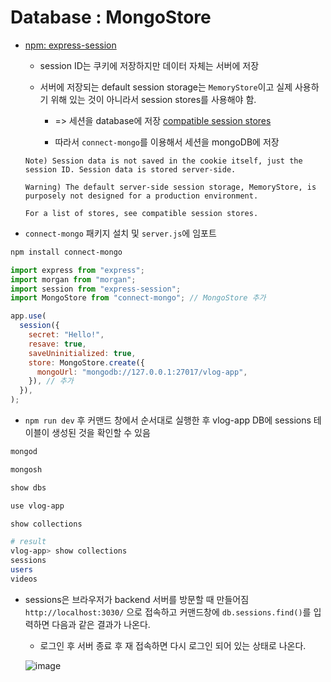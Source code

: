 # Database : MongoStore

- [npm: express-session](https://www.npmjs.com/package/express-session)

  - session ID는 쿠키에 저장하지만 데이터 자체는 서버에 저장

  - 서버에 저장되는 default session storage는 `MemoryStore`이고 실제 사용하기 위해 있는 것이 아니라서 session stores를 사용해야 함.

    - => 세션을 database에 저장 [compatible session stores](https://www.npmjs.com/package/express-session#compatible-session-stores)

    - 따라서 `connect-mongo`를 이용해서 세션을 mongoDB에 저장

  ```
  Note) Session data is not saved in the cookie itself, just the session ID. Session data is stored server-side.

  Warning) The default server-side session storage, MemoryStore, is purposely not designed for a production environment.

  For a list of stores, see compatible session stores.
  ```

- `connect-mongo` 패키지 설치 및 `server.js`에 임포트

```bash
npm install connect-mongo
```

```javascript
import express from "express";
import morgan from "morgan";
import session from "express-session";
import MongoStore from "connect-mongo"; // MongoStore 추가

app.use(
  session({
    secret: "Hello!",
    resave: true,
    saveUninitialized: true,
    store: MongoStore.create({
      mongoUrl: "mongodb://127.0.0.1:27017/vlog-app",
    }), // 추가
  }),
);
```

- `npm run dev` 후 커맨드 창에서 순서대로 실행한 후 vlog-app DB에 sessions 테이블이 생성된 것을 확인할 수 있음

```bash
mongod

mongosh

show dbs

use vlog-app

show collections
```

```bash
# result
vlog-app> show collections
sessions
users
videos
```

- sessions은 브라우저가 backend 서버를 방문할 때 만들어짐 `http://localhost:3030/` 으로 접속하고 커맨드창에 `db.sessions.find()`를 입력하면 다음과 같은 결과가 나온다.
  
  * 로그인 후 서버 종료 후 재 접속하면 다시 로그인 되어 있는 상태로 나온다.
    
  ![image](https://github.com/user-attachments/assets/00f5d465-1b88-4558-944e-ee120247d64a)

